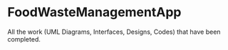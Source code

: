 # FoodWasteManagementApp
All the work (UML Diagrams, Interfaces, Designs, Codes) that have been completed.
